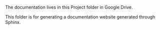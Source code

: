 The documentation lives in this Project folder in Google Drive.

This folder is for generating a documentation website generated through Sphinx.


